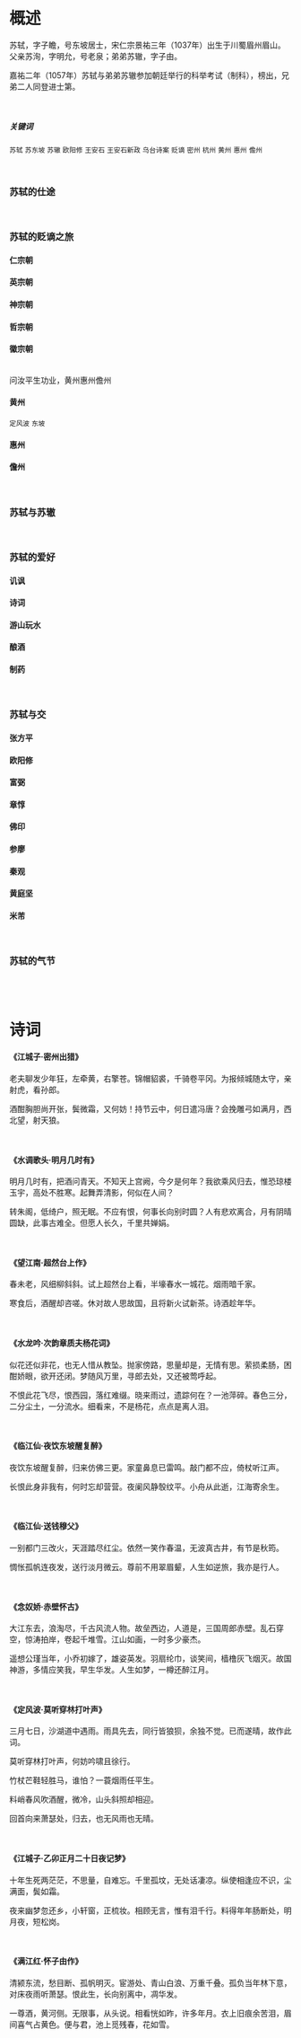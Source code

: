 <h1>概述</h1>
<p>
苏轼，字子瞻，号东坡居士，宋仁宗景祐三年（1037年）出生于川蜀眉州眉山。父亲苏洵，字明允，号老泉；弟弟苏辙，字子由。
</p>
<p>嘉祐二年（1057年）苏轼与弟弟苏辙参加朝廷举行的科举考试（制科），榜出，兄弟二人同登进士第。</p>
<p></p>

<br/>
<h5>关键词</h5>

`苏轼` `苏东坡` `苏辙` `欧阳修` `王安石` `王安石新政` `乌台诗案` `贬谪` `密州` `杭州` `黄州` `惠州` `儋州`

<br/>
<h3>苏轼的仕途</h3>

<br/>
<h3>苏轼的贬谪之旅</h3>
<h4>仁宗朝</h4>
<h4>英宗朝</h4>
<h4>神宗朝</h4>
<h4>哲宗朝</h4>
<h4>徽宗朝</h4>

<br/>
问汝平生功业，黄州惠州儋州
<h4>黄州</h4>

`定风波` `东坡`

<h4>惠州</h4>
<h4>儋州</h4>

<br/>
<h3>苏轼与苏辙</h3>

<br/>
<h3>苏轼的爱好</h3>
<h4>讥讽</h4>
<h4>诗词</h4>
<h4>游山玩水</h4>
<h4>酿酒</h4>
<h4>制药</h4>

<br/>
<h3>苏轼与交</h3>
<h4>张方平</h4>
<h4>欧阳修</h4>
<h4>富弼</h4>
<h4>章惇</h4>
<h4>佛印</h4>
<h4>参廖</h4>
<h4>秦观</h4>
<h4>黄庭坚</h4>
<h4>米芾</h4>

<br/>
<h3>苏轼的气节</h3>

<br/>
<br/>
<h1>诗词</h1>

<h4>《江城子·密州出猎》</h4>
<p>老夫聊发少年狂，左牵黄，右擎苍。锦帽貂裘，千骑卷平冈。为报倾城随太守，亲射虎，看孙郎。</p>
<p>酒酣胸胆尚开张，鬓微霜，又何妨！持节云中，何日遣冯唐？会挽雕弓如满月，西北望，射天狼。</p>

<br/>
<h4>《水调歌头·明月几时有》</h4>
<p>明月几时有，把酒问青天。不知天上宫阙，今夕是何年？我欲乘风归去，惟恐琼楼玉宇，高处不胜寒。起舞弄清影，何似在人间？</p>
<p>转朱阁，低绮户，照无眠。不应有恨，何事长向别时圆？人有悲欢离合，月有阴晴圆缺，此事古难全。但愿人长久，千里共婵娟。</p>

<br/>
<h4>《望江南·超然台上作》</h4>
<p>春未老，风细柳斜斜。试上超然台上看，半壕春水一城花。烟雨暗千家。</p>
<p>寒食后，酒醒却咨嗟。休对故人思故国，且将新火试新茶。诗酒趁年华。</p>

<br/>
<h4>《水龙吟·次韵章质夫杨花词》</h4>
<p>似花还似非花，也无人惜从教坠。抛家傍路，思量却是，无情有思。萦损柔肠，困酣娇眼，欲开还闭。梦随风万里，寻郎去处，又还被莺呼起。</p>
<p>不恨此花飞尽，恨西园，落红难缀。晓来雨过，遗踪何在？一池萍碎。春色三分，二分尘土，一分流水。细看来，不是杨花，点点是离人泪。</p>

<br/>
<h4>《临江仙·夜饮东坡醒复醉》</h4>
<p>夜饮东坡醒复醉，归来仿佛三更。家童鼻息已雷鸣。敲门都不应，倚杖听江声。</p>
<p>长恨此身非我有，何时忘却营营。夜阑风静彀纹平。小舟从此逝，江海寄余生。</p>

<br/>
<h4>《临江仙·送钱穆父》</h4>
<p>一别都门三改火，天涯踏尽红尘。依然一笑作春温，无波真古井，有节是秋筠。</p>
<p>惆怅孤帆连夜发，送行淡月微云。尊前不用翠眉颦，人生如逆旅，我亦是行人。</p>

<br/>
<h4>《念奴娇·赤壁怀古》</h4>
<p>大江东去，浪淘尽，千古风流人物。故垒西边，人道是，三国周郎赤壁。乱石穿空，惊涛拍岸，卷起千堆雪。江山如画，一时多少豪杰。</p>
<p>遥想公瑾当年，小乔初嫁了，雄姿英发。羽扇纶巾，谈笑间，樯橹灰飞烟灭。故国神游，多情应笑我，早生华发。人生如梦，一樽还醉江月。</p>

<br/>
<h4>《定风波·莫听穿林打叶声》</h4>
<p>三月七日，沙湖道中遇雨。雨具先去，同行皆狼狈，余独不觉。已而遂晴，故作此词。</p>
<p>莫听穿林打叶声，何妨吟啸且徐行。</p>
<p>竹杖芒鞋轻胜马，谁怕？一蓑烟雨任平生。</p>
<p>料峭春风吹酒醒，微冷，山头斜照却相迎。</p>
<p>回首向来萧瑟处，归去，也无风雨也无晴。</p>

<br/>
<h4>《江城子·乙卯正月二十日夜记梦》</h4>
<p>十年生死两茫茫，不思量，自难忘。千里孤坟，无处话凄凉。纵使相逢应不识，尘满面，鬓如霜。</p>
<p>夜来幽梦忽还乡，小轩窗，正梳妆。相顾无言，惟有泪千行。料得年年肠断处，明月夜，短松岗。</p>

<br/>
<h4>《满江红·怀子由作》</h4>
<p>清颍东流，愁目断、孤帆明灭。宦游处、青山白浪、万重千叠。孤负当年林下意，对床夜雨听萧瑟。恨此生，长向别离中，凋华发。</p>
<p>一尊酒，黄河侧。无限事，从头说。相看恍如昨，许多年月。衣上旧痕余苦泪，眉间喜气占黄色。便与君，池上觅残春，花如雪。</p>
<br/>

